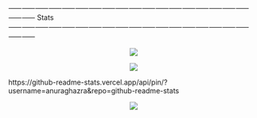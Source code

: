⸺⸺⸺⸺⸺⸺⸺⸺⸺⸺⸺⸺⸺⸺⸺⸺⸺⸺⸺⸺  Stats  ⸺⸺⸺⸺⸺⸺⸺⸺⸺⸺⸺⸺⸺⸺⸺⸺⸺⸺⸺⸺

<p align="center"> <img src="https://komarev.com/ghpvc/?username=Kuucheen"/> </p>

<p align="center"> <img src="https://github-readme-stats.vercel.app/api?username=Kuucheen&theme=github_dark"/> </p>
https://github-readme-stats.vercel.app/api/pin/?username=anuraghazra&repo=github-readme-stats
<p align="center"> <img src="https://github-readme-stats.vercel.app/api/pin/?username=Kuucheen&repo=github-readme-stats&theme=github_dark"/> </p>
